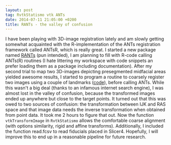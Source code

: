 ```yaml
---
layout: post
tag: RvtkStatismo vtk ANTs
date: 2014-07-11 21:05:00 +0200
title: RANTs - the valley of confusion
---
```


I have been playing with 3D-image registration lately and am slowly getting somewhat acquainted with the R-implementation of the ANTs registration framework called ANTsR, which is really great. I started a new package named [RANTs](https://github.com/zarquon42b/RANTs) (pun intended), I am planning to fill with R-code calling ANTs(R) routines (I hate littering my workspace with code snippets an prefer loading them as a package including documentation). After my second trial to map two 3D-images depicting presegmented midfacial areas yielded awesome results, I started to program a routine to coarsely register two images using a couple of landmarks ([code](https://github.com/zarquon42b/RvtkStatismo/blob/master/src/vtkImageLMalign.cpp)), before calling ANTs. While this wasn't a big deal (thanks to an infamous internet search engine), I was almost lost in the valley of confusion, because the transformed images ended up anywhere but close to the target points. It turned out that this was owed to two sources of confusion: the transformation between IJK and RAS space and that image data needs the inverse transformation when obtained from point data. It took me 2 hours to figure that out. Now the function ```vtkTransformImage``` in ```RvtkStatismo``` allows the comfortable coarse alignment (with options similarity, rigid and affine transforms). Additionally, I included the function read.fcsv to read fiducials placed in Slicer4. Hopefully, I will improve this to end up in a reasonable pipeline for future research.